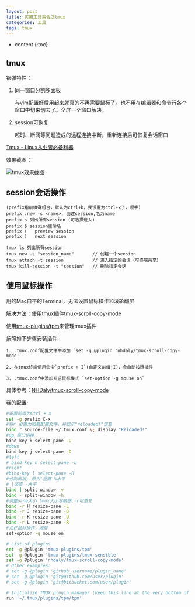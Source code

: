```yaml
---
layout: post
title: 实用工具集合之tmux
categories: 工具
tags: tmux
---
```


* content
{:toc}


## tmux

银弹特性：

1. 同一窗口分割多面板

    与vim配置好后用起来就真的不再需要鼠标了。也不用在编辑器和命令行各个窗口中切来切去了。全屏一个窗口解决。

2. session可恢复

    超时、断网等问题造成的远程连接中断，重新连接后可恢复会话窗口



[Tmux - Linux从业者必备利器](http://cenalulu.github.io/linux/tmux/)

效果截图：

![tmux效果截图](http://7xsl51.com1.z0.glb.clouddn.com/tmux_screenshot.jpg)

## session会话操作

```
(prefix指前缀键组合，默认为ctrl+b，我设置为ctrl+x了，顺手)
prefix :new -s <name>, 创建session,名为name
prefix s 列出所有session (可选择进入)
prefix $ session重命名
prefix (   preview session
prefix )   next session

tmux ls 列出所有session
tmux new -s "session_name"       // 创建一个seesion
tmux attach -t session           // 进入指定的会话（可终端共享）
tmux kill-session -t "session"   // 删除指定会话
```

## 使用鼠标操作

  用的Mac自带的Terminal，无法设置鼠标操作和滚轮翻屏

  解决方法：使用tmux插件tmux-scroll-copy-mode

  使用[tmux-plugins/tpm](https://github.com/tmux-plugins/tpm)来管理tmux插件

  按照如下步骤安装插件：

    1. .tmux.conf配置文件中添加 `set -g @plugin 'nhdaly/tmux-scroll-copy-mode'`

    2. 在tmux终端使用命令`prefix + I`(自定义前缀+I)，会自动按照插件

    3. .tmux.conf中添加开启鼠标模式 `set-option -g mouse on`

  具体参考：[NHDaly/tmux-scroll-copy-mode](https://github.com/NHDaly/tmux-scroll-copy-mode)

我的配置:

```sh
#设置前缀为Ctrl + x                                                                           
set -g prefix C-x
#将r 设置为加载配置文件，并显示"reloaded!"信息
bind r source-file ~/.tmux.conf \; display "Reloaded!"
#up 窗口切换
bind-key k select-pane -U
#down
bind-key j select-pane -D
#left
# bind-key h select-pane -L
#right
#bind-key l select-pane -R
#分割面板, 原为"竖直 %水平
# |竖直 -水平
bind | split-window -v
bind - split-window -h
#调整pane大小 tmux大小写敏感,-r可重复
bind -r H resize-pane -L
bind -r J resize-pane -D
bind -r K resize-pane -U
bind -r L resize-pane -R
#允许鼠标操作，滚屏
set-option -g mouse on

# List of plugins
set -g @plugin 'tmux-plugins/tpm'
set -g @plugin 'tmux-plugins/tmux-sensible'
set -g @plugin 'nhdaly/tmux-scroll-copy-mode'
# Other examples:
# set -g @plugin 'github_username/plugin_name'
# set -g @plugin 'git@github.com/user/plugin'
# set -g @plugin 'git@bitbucket.com/user/plugin'

# Initialize TMUX plugin manager (keep this line at the very bottom of tmux.conf)
run '~/.tmux/plugins/tpm/tpm'
```
